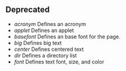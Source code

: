 ## Deprecated

- *acronym* Defines an acronym
- *applet* Defines an applet
- *basefont* Defines an base font for the page.
- *big*  Defines big text
- *center* Defines centered text
- *dir* Defines a directory list
- *font* Defines text font, size, and color
